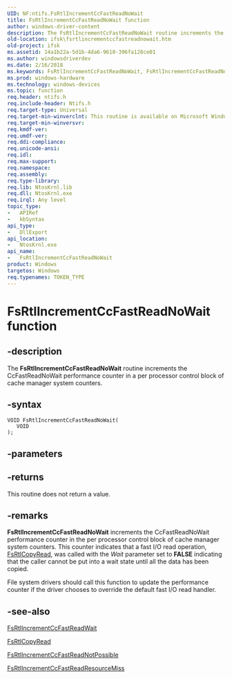 ```yaml
---
UID: NF:ntifs.FsRtlIncrementCcFastReadNoWait
title: FsRtlIncrementCcFastReadNoWait function
author: windows-driver-content
description: The FsRtlIncrementCcFastReadNoWait routine increments the CcFastReadNoWait performance counter in a per processor control block of cache manager system counters.
old-location: ifsk\fsrtlincrementccfastreadnowait.htm
old-project: ifsk
ms.assetid: 14a1b22a-5d1b-4da6-9610-396fa128ce01
ms.author: windowsdriverdev
ms.date: 2/16/2018
ms.keywords: FsRtlIncrementCcFastReadNoWait, FsRtlIncrementCcFastReadNoWait routine [Installable File System Drivers], fsrtlref_f72704ce-84b6-4201-a727-b97fd70accfd.xml, ifsk.fsrtlincrementccfastreadnowait, ntifs/FsRtlIncrementCcFastReadNoWait
ms.prod: windows-hardware
ms.technology: windows-devices
ms.topic: function
req.header: ntifs.h
req.include-header: Ntifs.h
req.target-type: Universal
req.target-min-winverclnt: This routine is available on Microsoft Windows XP and later.
req.target-min-winversvr: 
req.kmdf-ver: 
req.umdf-ver: 
req.ddi-compliance: 
req.unicode-ansi: 
req.idl: 
req.max-support: 
req.namespace: 
req.assembly: 
req.type-library: 
req.lib: NtosKrnl.lib
req.dll: NtosKrnl.exe
req.irql: Any level
topic_type:
-	APIRef
-	kbSyntax
api_type:
-	DllExport
api_location:
-	NtosKrnl.exe
api_name:
-	FsRtlIncrementCcFastReadNoWait
product: Windows
targetos: Windows
req.typenames: TOKEN_TYPE
---
```


# FsRtlIncrementCcFastReadNoWait function


## -description


The <b>FsRtlIncrementCcFastReadNoWait</b> routine increments the CcFastReadNoWait performance counter in a per processor control block of cache manager system counters.


## -syntax


````
VOID FsRtlIncrementCcFastReadNoWait(
   VOID 
);
````


## -parameters








## -returns



This routine does not return a value.




## -remarks



<b>FsRtlIncrementCcFastReadNoWait</b> increments the CcFastReadNoWait performance counter in the per processor control block of cache manager system counters. This counter indicates that a fast I/O read operation, <a href="..\ntifs\nf-ntifs-_fsrtl_advanced_fcb_header-fsrtlcopyread~r7.md">FsRtlCopyRead</a>, was called with the <i>Wait</i> parameter set to <b>FALSE</b> indicating that the caller cannot be put into a wait state until all the data has been copied.

File system drivers should call this function to update the performance counter if the driver chooses to override the default fast I/O read handler.




## -see-also

<a href="..\ntifs\nf-ntifs-fsrtlincrementccfastreadwait.md">FsRtlIncrementCcFastReadWait</a>



<a href="..\ntifs\nf-ntifs-_fsrtl_advanced_fcb_header-fsrtlcopyread~r7.md">FsRtlCopyRead</a>



<a href="..\ntifs\nf-ntifs-fsrtlincrementccfastreadnotpossible.md">FsRtlIncrementCcFastReadNotPossible</a>



<a href="..\ntifs\nf-ntifs-fsrtlincrementccfastreadresourcemiss.md">FsRtlIncrementCcFastReadResourceMiss</a>



 

 



